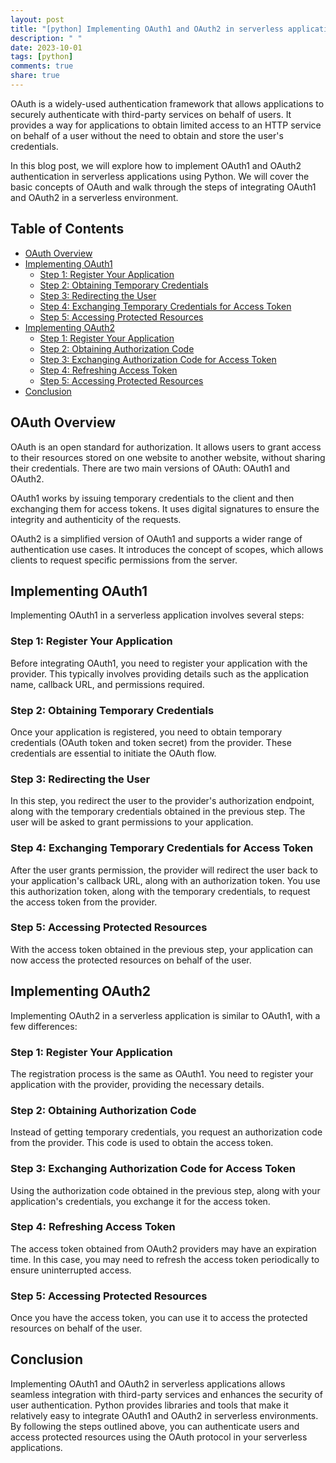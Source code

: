 ```yaml
---
layout: post
title: "[python] Implementing OAuth1 and OAuth2 in serverless applications with Python"
description: " "
date: 2023-10-01
tags: [python]
comments: true
share: true
---
```


OAuth is a widely-used authentication framework that allows applications to securely authenticate with third-party services on behalf of users. It provides a way for applications to obtain limited access to an HTTP service on behalf of a user without the need to obtain and store the user's credentials.

In this blog post, we will explore how to implement OAuth1 and OAuth2 authentication in serverless applications using Python. We will cover the basic concepts of OAuth and walk through the steps of integrating OAuth1 and OAuth2 in a serverless environment.

## Table of Contents
- [OAuth Overview](#oauth-overview)
- [Implementing OAuth1](#implementing-oauth1)
  - [Step 1: Register Your Application](#step-1-register-your-application)
  - [Step 2: Obtaining Temporary Credentials](#step-2-obtaining-temporary-credentials)
  - [Step 3: Redirecting the User](#step-3-redirecting-the-user)
  - [Step 4: Exchanging Temporary Credentials for Access Token](#step-4-exchanging-temporary-credentials-for-access-token)
  - [Step 5: Accessing Protected Resources](#step-5-accessing-protected-resources)
- [Implementing OAuth2](#implementing-oauth2)
  - [Step 1: Register Your Application](#step-1-register-your-application)
  - [Step 2: Obtaining Authorization Code](#step-2-obtaining-authorization-code)
  - [Step 3: Exchanging Authorization Code for Access Token](#step-3-exchanging-authorization-code-for-access-token)
  - [Step 4: Refreshing Access Token](#step-4-refreshing-access-token)
  - [Step 5: Accessing Protected Resources](#step-5-accessing-protected-resources)
- [Conclusion](#conclusion)

## OAuth Overview
OAuth is an open standard for authorization. It allows users to grant access to their resources stored on one website to another website, without sharing their credentials. There are two main versions of OAuth: OAuth1 and OAuth2.

OAuth1 works by issuing temporary credentials to the client and then exchanging them for access tokens. It uses digital signatures to ensure the integrity and authenticity of the requests.

OAuth2 is a simplified version of OAuth1 and supports a wider range of authentication use cases. It introduces the concept of scopes, which allows clients to request specific permissions from the server.

## Implementing OAuth1
Implementing OAuth1 in a serverless application involves several steps:

### Step 1: Register Your Application
Before integrating OAuth1, you need to register your application with the provider. This typically involves providing details such as the application name, callback URL, and permissions required.

### Step 2: Obtaining Temporary Credentials
Once your application is registered, you need to obtain temporary credentials (OAuth token and token secret) from the provider. These credentials are essential to initiate the OAuth flow.

### Step 3: Redirecting the User
In this step, you redirect the user to the provider's authorization endpoint, along with the temporary credentials obtained in the previous step. The user will be asked to grant permissions to your application.

### Step 4: Exchanging Temporary Credentials for Access Token
After the user grants permission, the provider will redirect the user back to your application's callback URL, along with an authorization token. You use this authorization token, along with the temporary credentials, to request the access token from the provider.

### Step 5: Accessing Protected Resources
With the access token obtained in the previous step, your application can now access the protected resources on behalf of the user.

## Implementing OAuth2

Implementing OAuth2 in a serverless application is similar to OAuth1, with a few differences:

### Step 1: Register Your Application
The registration process is the same as OAuth1. You need to register your application with the provider, providing the necessary details.

### Step 2: Obtaining Authorization Code
Instead of getting temporary credentials, you request an authorization code from the provider. This code is used to obtain the access token.

### Step 3: Exchanging Authorization Code for Access Token
Using the authorization code obtained in the previous step, along with your application's credentials, you exchange it for the access token.

### Step 4: Refreshing Access Token
The access token obtained from OAuth2 providers may have an expiration time. In this case, you may need to refresh the access token periodically to ensure uninterrupted access.

### Step 5: Accessing Protected Resources
Once you have the access token, you can use it to access the protected resources on behalf of the user.

## Conclusion
Implementing OAuth1 and OAuth2 in serverless applications allows seamless integration with third-party services and enhances the security of user authentication. Python provides libraries and tools that make it relatively easy to integrate OAuth1 and OAuth2 in serverless environments. By following the steps outlined above, you can authenticate users and access protected resources using the OAuth protocol in your serverless applications.